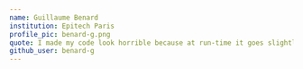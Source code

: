 ```yaml
---
name: Guillaume Benard
institution: Epitech Paris
profile_pic: benard-g.png
quote: I made my code look horrible because at run-time it goes slightly faster
github_user: benard-g
---
```

